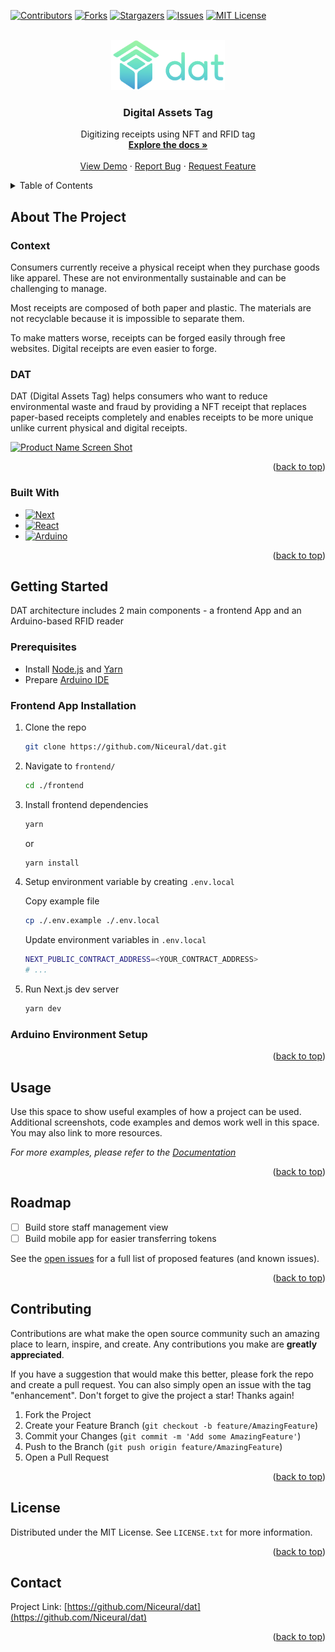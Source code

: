 <!-- Improved compatibility of back to top link: See: https://github.com/othneildrew/Best-README-Template/pull/73 -->
<a name="readme-top"></a>
<!--
*** Thanks for checking out the Best-README-Template. If you have a suggestion
*** that would make this better, please fork the repo and create a pull request
*** or simply open an issue with the tag "enhancement".
*** Don't forget to give the project a star!
*** Thanks again! Now go create something AMAZING! :D
-->



<!-- PROJECT SHIELDS -->
<!--
*** I'm using markdown "reference style" links for readability.
*** Reference links are enclosed in brackets [ ] instead of parentheses ( ).
*** See the bottom of this document for the declaration of the reference variables
*** for contributors-url, forks-url, etc. This is an optional, concise syntax you may use.
*** https://www.markdownguide.org/basic-syntax/#reference-style-links
-->
[![Contributors][contributors-shield]][contributors-url]
[![Forks][forks-shield]][forks-url]
[![Stargazers][stars-shield]][stars-url]
[![Issues][issues-shield]][issues-url]
[![MIT License][license-shield]][license-url]


<!-- PROJECT LOGO -->
<br />
<div align="center">
  <a href="https://github.com/Niceural/dat">
    <img src="images/logo.png" alt="Logo" height="80">
  </a>

<h3 align="center">Digital Assets Tag</h3>

  <p align="center">
    Digitizing receipts using NFT and RFID tag
    <br />
    <a href="https://github.com/Niceural/dat"><strong>Explore the docs »</strong></a>
    <br />
    <br />
    <a href="https://github.com/Niceural/dat">View Demo</a>
    ·
    <a href="https://github.com/Niceural/dat/issues">Report Bug</a>
    ·
    <a href="https://github.com/Niceural/dat/issues">Request Feature</a>
  </p>
</div>



<!-- TABLE OF CONTENTS -->
<details>
  <summary>Table of Contents</summary>
  <ol>
    <li>
      <a href="#about-the-project">About The Project</a>
      <ul>
        <li><a href="#built-with">Built With</a></li>
      </ul>
    </li>
    <li>
      <a href="#getting-started">Getting Started</a>
      <ul>
        <li><a href="#prerequisites">Prerequisites</a></li>
        <li><a href="#installation">Installation</a></li>
      </ul>
    </li>
    <li><a href="#usage">Usage</a></li>
    <li><a href="#roadmap">Roadmap</a></li>
    <li><a href="#contributing">Contributing</a></li>
    <li><a href="#license">License</a></li>
    <li><a href="#contact">Contact</a></li>
    <li><a href="#acknowledgments">Acknowledgments</a></li>
  </ol>
</details>



<!-- ABOUT THE PROJECT -->
## About The Project

### Context

Consumers currently receive a physical receipt when they purchase goods like apparel. These are not environmentally sustainable and can be challenging to manage. 

Most receipts are composed of both paper and plastic. The materials are not recyclable because it is impossible to separate them.

To make matters worse, receipts can be forged easily through free websites. Digital receipts are even easier to forge.

### DAT

DAT (Digital Assets Tag) helps consumers who want to reduce environmental waste and fraud by providing a NFT receipt that replaces paper-based receipts completely and enables receipts to be more unique unlike current physical and digital receipts.

[![Product Name Screen Shot][product-screenshot]](https://example.com)

<p align="right">(<a href="#readme-top">back to top</a>)</p>


### Built With

* [![Next][Next.js]][Next-url]
* [![React][React.js]][React-url]
* [![Arduino][Arduino]][Arduino-url]

<p align="right">(<a href="#readme-top">back to top</a>)</p>



<!-- GETTING STARTED -->
## Getting Started

DAT architecture includes 2 main components - a frontend App and an Arduino-based RFID reader

### Prerequisites

- Install [Node.js](https://nodejs.org/en/) and [Yarn](https://yarnpkg.com/)
- Prepare [Arduino IDE](https://www.arduino.cc/en/software/)

### Frontend App Installation

1. Clone the repo
   ```sh
   git clone https://github.com/Niceural/dat.git
   ```
2. Navigate to `frontend/`
   ```sh
   cd ./frontend
   ```
3. Install frontend dependencies
   ```sh
   yarn
   ```
   or
   ```sh
   yarn install
   ```
4. Setup environment variable by creating `.env.local`

   Copy example file
   ```sh
   cp ./.env.example ./.env.local
   ```
   Update environment variables in `.env.local`
   ```sh
   NEXT_PUBLIC_CONTRACT_ADDRESS=<YOUR_CONTRACT_ADDRESS>
   # ...
   ```
5. Run Next.js dev server
   ```sh
   yarn dev
   ```

### Arduino Environment Setup



<p align="right">(<a href="#readme-top">back to top</a>)</p>



<!-- USAGE EXAMPLES -->
## Usage

Use this space to show useful examples of how a project can be used. Additional screenshots, code examples and demos work well in this space. You may also link to more resources.

_For more examples, please refer to the [Documentation](https://example.com)_

<p align="right">(<a href="#readme-top">back to top</a>)</p>



<!-- ROADMAP -->
## Roadmap

- [ ] Build store staff management view
- [ ] Build mobile app for easier transferring tokens

See the [open issues](https://github.com/Niceural/dat/issues) for a full list of proposed features (and known issues).

<p align="right">(<a href="#readme-top">back to top</a>)</p>



<!-- CONTRIBUTING -->
## Contributing

Contributions are what make the open source community such an amazing place to learn, inspire, and create. Any contributions you make are **greatly appreciated**.

If you have a suggestion that would make this better, please fork the repo and create a pull request. You can also simply open an issue with the tag "enhancement".
Don't forget to give the project a star! Thanks again!

1. Fork the Project
2. Create your Feature Branch (`git checkout -b feature/AmazingFeature`)
3. Commit your Changes (`git commit -m 'Add some AmazingFeature'`)
4. Push to the Branch (`git push origin feature/AmazingFeature`)
5. Open a Pull Request

<p align="right">(<a href="#readme-top">back to top</a>)</p>



<!-- LICENSE -->
## License

Distributed under the MIT License. See `LICENSE.txt` for more information.

<p align="right">(<a href="#readme-top">back to top</a>)</p>



<!-- CONTACT -->
## Contact

Project Link: [https://github.com/Niceural/dat](https://github.com/Niceural/dat)

<p align="right">(<a href="#readme-top">back to top</a>)</p>



<!-- MARKDOWN LINKS & IMAGES -->
<!-- https://www.markdownguide.org/basic-syntax/#reference-style-links -->
[contributors-shield]: https://img.shields.io/github/contributors/Niceural/dat.svg?style=for-the-badge
[contributors-url]: https://github.com/Niceural/dat/graphs/contributors
[forks-shield]: https://img.shields.io/github/forks/Niceural/dat.svg?style=for-the-badge
[forks-url]: https://github.com/Niceural/dat/network/members
[stars-shield]: https://img.shields.io/github/stars/Niceural/dat.svg?style=for-the-badge
[stars-url]: https://github.com/Niceural/dat/stargazers
[issues-shield]: https://img.shields.io/github/issues/Niceural/dat.svg?style=for-the-badge
[issues-url]: https://github.com/Niceural/dat/issues
[license-shield]: https://img.shields.io/github/license/Niceural/dat.svg?style=for-the-badge
[license-url]: https://github.com/Niceural/dat/blob/master/LICENSE.txt
[linkedin-shield]: https://img.shields.io/badge/-LinkedIn-black.svg?style=for-the-badge&logo=linkedin&colorB=555
[linkedin-url]: https://linkedin.com/in/linkedin_username
[product-screenshot]: images/screenshot.png
[Next.js]: https://img.shields.io/badge/next.js-000000?style=for-the-badge&logo=nextdotjs&logoColor=white
[Next-url]: https://nextjs.org/
[React.js]: https://img.shields.io/badge/React-20232A?style=for-the-badge&logo=react&logoColor=61DAFB
[React-url]: https://reactjs.org/
[Arduino]: https://img.shields.io/badge/arduino-00979c?style=for-the-badge&logo=arduino&logoColor=white
[Arduino-url]: https://www.arduino.cc/
